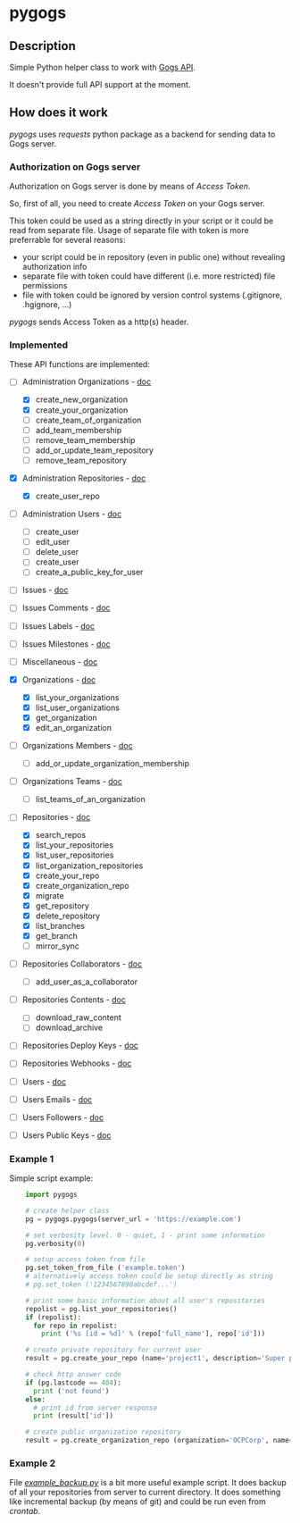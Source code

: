 # pygogs

## Description

Simple Python helper class to work with [Gogs API](https://github.com/gogits/go-gogs-client/wiki).

It doesn't provide full API support at the moment.

## How does it work

*pygogs* uses *requests* python package as a backend for sending data to Gogs server.

### Authorization on Gogs server

Authorization on Gogs server is done by means of *Access Token*.

So, first of all, you need to create *Access Token* on your Gogs server.

This token could be used as a string directly in your script or it could be read
from separate file.
Usage of separate file with token is more preferrable for several reasons:

* your script could be in repository (even in public one) without revealing authorization info
* separate file with token could have different (i.e. more restricted) file permissions
* file with token could be ignored by version control systems (.gitignore, .hgignore, ...)

*pygogs* sends Access Token as a http(s) header.

### Implemented

These API functions are implemented:

- [ ] Administration Organizations - [doc](https://github.com/gogits/go-gogs-client/wiki/Administration-Organizations#create-team-of-an-organization)
    - [x] create_new_organization
    - [x] create_your_organization
    - [ ] create_team_of_organization
    - [ ] add_team_membership
    - [ ] remove_team_membership
    - [ ] add_or_update_team_repository
    - [ ] remove_team_repository
- [x] Administration Repositories - [doc](https://github.com/gogits/go-gogs-client/wiki/Administration-Repositories)
    - [x] create_user_repo
- [ ] Administration Users - [doc](https://github.com/gogits/go-gogs-client/wiki/Administration-Users)
    - [ ] create_user
    - [ ] edit_user
    - [ ] delete_user
    - [ ] create_user
    - [ ] create_a_public_key_for_user
- [ ] Issues - [doc](https://github.com/gogits/go-gogs-client/wiki/Issues)
- [ ] Issues Comments - [doc](https://github.com/gogits/go-gogs-client/wiki/Issues-Comments)
- [ ] Issues Labels - [doc](https://github.com/gogits/go-gogs-client/wiki/Issues-Labels)
- [ ] Issues Milestones - [doc](https://github.com/gogits/go-gogs-client/wiki/Issues-Milestones)
- [ ] Miscellaneous - [doc](https://github.com/gogits/go-gogs-client/wiki/Miscellaneous)
- [x] Organizations - [doc](https://github.com/gogits/go-gogs-client/wiki/Organizations)
    - [x] list_your_organizations
    - [x] list_user_organizations
    - [x] get_organization
    - [x] edit_an_organization
- [ ] Organizations Members - [doc](https://github.com/gogits/go-gogs-client/wiki/Organizations-Members)
    - [ ] add_or_update_organization_membership
- [ ] Organizations Teams - [doc](https://github.com/gogits/go-gogs-client/wiki/Organizations-Teams)
    - [ ] list_teams_of_an_organization
- [ ] Repositories - [doc](https://github.com/gogits/go-gogs-client/wiki/Repositories)
    - [x] search_repos
    - [x] list_your_repositories
    - [x] list_user_repositories
    - [x] list_organization_repositories
    - [x] create_your_repo
    - [x] create_organization_repo
    - [x] migrate
    - [x] get_repository
    - [x] delete_repository
    - [x] list_branches
    - [x] get_branch
    - [ ] mirror_sync
- [ ] Repositories Collaborators - [doc](https://github.com/gogits/go-gogs-client/wiki/Repositories-Collaborators)
    - [ ] add_user_as_a_collaborator
- [ ] Repositories Contents - [doc](https://github.com/gogits/go-gogs-client/wiki/Repositories-Contents)
    - [ ] download_raw_content
    - [ ] download_archive
- [ ] Repositories Deploy Keys - [doc](https://github.com/gogits/go-gogs-client/wiki/Repositories-Deploy-Keys)
- [ ] Repositories Webhooks - [doc](https://github.com/gogits/go-gogs-client/wiki/Repositories-Webhooks)
- [ ] Users - [doc](https://github.com/gogits/go-gogs-client/wiki/Users)
- [ ] Users Emails - [doc](https://github.com/gogits/go-gogs-client/wiki/Users-Emails)
- [ ] Users Followers - [doc](https://github.com/gogits/go-gogs-client/wiki/Users-Followers)
- [ ] Users Public Keys - [doc](https://github.com/gogits/go-gogs-client/wiki/Users-Public-Keys)


### Example 1

Simple script example:

```python
    import pygogs

    # create helper class
    pg = pygogs.pygogs(server_url = 'https://example.com')

    # set verbosity level. 0 - quiet, 1 - print some information
    pg.verbosity(0)

    # setup access token from file
    pg.set_token_from_file ('example.token')
    # alternatively access token could be setup directly as string
    # pg.set_token ('1234567890abcdef...')

    # print some basic information about all user's repositories
    repolist = pg.list_your_repositories()
    if (repolist):
      for repo in repolist:
        print ('%s [id = %d]' % (repo['full_name'], repo['id']))

    # create private repository for current user
    result = pg.create_your_repo (name='project1', description='Super project for current user', private=True)

    # check http answer code
    if (pg.lastcode == 404):
      print ('not found')
    else:
      # print id from server response
      print (result['id'])

    # create public organization repository
    result = pg.create_organization_repo (organization='OCPCorp', name='project2', description='Mega Ultra Super project')
```

### Example 2

File [*example_backup.py*](example_backup.py) is a bit more useful example script.
It does backup of all your repositories from server to current directory.
It does something like incremental backup (by means of git) and could be run even from *crontab*.
